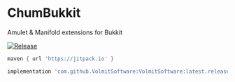 # ChumBukkit
Amulet &amp; Manifold extensions for Bukkit

[![Release](https://jitpack.io/v/VolmitSoft~~~~ware/ChumBukkit.svg)](https://jitpack.io/#VolmitSoftware/ChumBukkit)

```groovy
maven { url 'https://jitpack.io' }
``` 

```groovy
implementation 'com.github.VolmitSoftware:VolmitSoftware:latest.release'
```

